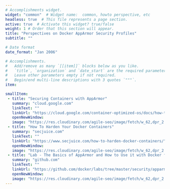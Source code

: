 ```yaml
---
# Accomplishments widget.
widget: "common"  # Widget name:  common, howto perspective, etc
headless: true  # This file represents a page section.
active: true  # Activate this widget? true/false
weight: 1 # Order that this section will appear.
title: "Perspectives on Docker AppArmor Security Profiles"
subtitle: ""

# Date format
date_format: "Jan 2006"

# Accomplishments.
#   Add/remove as many `[[item]]` blocks below as you like.
#   `title`, `organization` and `date_start` are the required parameters.
#   Leave other parameters empty if not required.
#   Begin/end multi-line descriptions with 3 quotes `"""`.
item:

smallItem: 
 - title: "Securing Containers with AppArmor"
   summary: "cloud.google.com"
   linkText: ""
   linkUrl: "https://cloud.google.com/container-optimized-os/docs/how-to/secure-apparmor"
   openNewWindow: 
   image: "https://res.cloudinary.com/agile-seo/image/fetch/w_62,dpr_2.0,d_blank_am8gzx.png/https%3A%2F%2Flogo.clearbit.com%2Fcloud.google.com%3Fsize%3D250"
 - title: "How To Harden Your Docker Containers"
   summary: "secjuice.com"
   linkText: ""
   linkUrl: "https://www.secjuice.com/how-to-harden-docker-containers/"
   openNewWindow: 
   image: "https://res.cloudinary.com/agile-seo/image/fetch/w_62,dpr_2.0,d_blank_am8gzx.png/https%3A%2F%2Flogo.clearbit.com%2Fsecjuice.com%3Fsize%3D250"
 - title: "Lab - The Basics of AppArmor and How to Use it with Docker for Improved Security"
   summary: "github.com"
   linkText: ""
   linkUrl: "https://github.com/docker/labs/tree/master/security/apparmor/"
   openNewWindow: 
   image: "https://res.cloudinary.com/agile-seo/image/fetch/w_62,dpr_2.0,d_blank_am8gzx.png/https%3A%2F%2Flogo.clearbit.com%2Fgithub.com%3Fsize%3D250"
---
```



